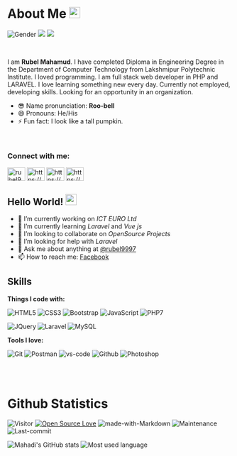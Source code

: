 # About Me <img src="https://emojis.slackmojis.com/emojis/images/1531849430/4246/blob-sunglasses.gif?1531849430" width="25px"/>

![Gender](https://img.shields.io/badge/gender-%F0%9F%A4%B5-lightgrey) 
![](https://img.shields.io/badge/Relationship-Single-red)
![](https://img.shields.io/badge/Job-Looking-_.svg)

<br>

I am **Rubel Mahamud**. I have completed Diploma in Engineering Degree in the Department of Computer Technology from Lakshmipur Polytechnic Institute.
I loved programming. I am full stack web developer in PHP and LARAVEL. I love learning something new every day. Currently not employed, developing skills. Looking for an opportunity in an organization.


- 😎 Name pronunciation: **Roo-bell**
- 😄 Pronouns: He/His
- ⚡ Fun fact: I look like a tall pumpkin.

<br>

<h3 align="left">Connect with me:</h3>
<p align="left">
<a href="https://twitter.com/rubel9997" target="blank"><img align="center" src="https://cdn.jsdelivr.net/npm/simple-icons@3.0.1/icons/twitter.svg" alt="rubel9997" height="30" width="40" /></a>
<a href="https://www.linkedin.com/in/rubel9997/" target="blank"><img align="center" src="https://cdn.jsdelivr.net/npm/simple-icons@3.0.1/icons/linkedin.svg" alt="https://www.linkedin.com/in/rubel9997/" height="30" width="40" /></a>
<a href="https://www.facebook.com/rubel9997/" target="blank"><img align="center" src="https://cdn.jsdelivr.net/npm/simple-icons@3.0.1/icons/facebook.svg" alt="https://www.facebook.com/rubel9997/" height="30" width="40" /></a>
<a href="https://www.instagram.com/rubel99977/" target="blank"><img align="center" src="https://cdn.jsdelivr.net/npm/simple-icons@3.0.1/icons/instagram.svg" alt="https://www.instagram.com/rubel99977/" height="30" width="40" /></a>
</p>

## Hello World! <img src="https://media.giphy.com/media/hvRJCLFzcasrR4ia7z/giphy.gif" width="25px">


- 🔭 I’m currently working on *ICT EURO Ltd*
- 🌱 I’m currently learning *Laravel* and *Vue js*
- 👯 I’m looking to collaborate on *OpenSource Projects*
- 🤔 I’m looking for help with *Laravel*
- 💬 Ask me about anything at [@rubel9997](https://twitter.com/rubel9997)
- 📫 How to reach me: [Facebook](https://www.facebook.com/rubel9997/)


## Skills

**Things I code with:**

![HTML5](https://img.shields.io/badge/HTML5-E34F26?style=for-the-badge&logo=html5&logoColor=white)
![CSS3](https://img.shields.io/badge/CSS3-1572B6?style=for-the-badge&logo=css3&logoColor=white)
![Bootstrap](https://img.shields.io/badge/Bootstrap-563D7C?style=for-the-badge&logo=bootstrap&logoColor=white)
![JavaScript](https://img.shields.io/badge/JavaScript-F7DF1E?style=for-the-badge&logo=javascript&logoColor=black)
![PHP7](https://img.shields.io/badge/PHP-777BB4?style=for-the-badge&logo=php&logoColor=white)

![JQuery](https://img.shields.io/badge/jQuery-0769AD?style=for-the-badge&logo=jquery&logoColor=white)
![Laravel](https://img.shields.io/badge/Laravel-FF2D20?style=for-the-badge&logo=laravel&logoColor=white)
![MySQL](https://img.shields.io/badge/MySQL-00000F?style=for-the-badge&logo=mysql&logoColor=white)
<br>

**Tools I love:**

![Git](https://img.shields.io/badge/git%20-%23F05033.svg?&style=for-the-badge&logo=git&logoColor=white)
![Postman](https://img.shields.io/badge/Postman-black?style=for-the-badge&logo=postman)
![vs-code](https://img.shields.io/badge/-VS%20Code-007ACC?style=for-the-badge&logo=visual-studio-code)
![Github](https://img.shields.io/badge/GitHub-100000?style=for-the-badge&logo=github&logoColor=white)
![Photoshop](https://img.shields.io/badge/adobe%20photoshop%20-%2331A8FF.svg?&style=for-the-badge&logo=adobe%20photoshop&logoColor=white)

<br>
<br>

# Github Statistics

![Visitor](https://komarev.com/ghpvc/?username=mahadixyz&color=blueviolet&style=flat-square) 
[![Open Source Love](https://badges.frapsoft.com/os/v1/open-source.svg?v=103)](https://github.com/rubel9997)
![made-with-Markdown](https://img.shields.io/badge/Made%20with-Markdown-1f425f.svg?style=flat-square)
![Maintenance](https://img.shields.io/badge/Maintained%3F-yes-green.svg?style=flat-square&color=brightgreen)
![Last-commit](https://img.shields.io/github/last-commit/rubel9997/rubel9997?style=flat-square&color=blueviolet)

![Mahadi's GitHub stats](https://github-readme-stats.vercel.app/api?username=rubel9997&show_icons=true&theme=dracula)
![Most used language](https://github-readme-stats.vercel.app/api/top-langs/?username=rubel9997&theme=dracula)

